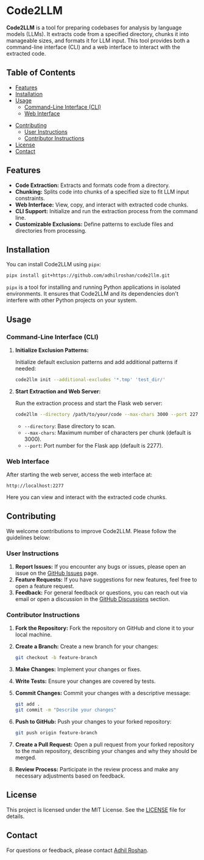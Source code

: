 # Code2LLM

**Code2LLM** is a tool for preparing codebases for analysis by language models (LLMs). It extracts code from a specified directory, chunks it into manageable sizes, and formats it for LLM input. This tool provides both a command-line interface (CLI) and a web interface to interact with the extracted code.

## Table of Contents

- [Features](#features)
- [Installation](#installation)
- [Usage](#usage)
  - [Command-Line Interface (CLI)](#command-line-interface-cli)
  - [Web Interface](#web-interface)
<!-- - [Files and Directories](#files-and-directories) -->
- [Contributing](#contributing)
  - [User Instructions](#user-instructions)
  - [Contributor Instructions](#contributor-instructions)
- [License](#license)
- [Contact](#contact)

## Features

- **Code Extraction:** Extracts and formats code from a directory.
- **Chunking:** Splits code into chunks of a specified size to fit LLM input constraints.
- **Web Interface:** View, copy, and interact with extracted code chunks.
- **CLI Support:** Initialize and run the extraction process from the command line.
- **Customizable Exclusions:** Define patterns to exclude files and directories from processing.

## Installation

You can install Code2LLM using `pipx`:

```bash
pipx install git+https://github.com/adhilroshan/code2llm.git
```

`pipx` is a tool for installing and running Python applications in isolated environments. It ensures that Code2LLM and its dependencies don't interfere with other Python projects on your system.

## Usage

### Command-Line Interface (CLI)

1. **Initialize Exclusion Patterns:**

   Initialize default exclusion patterns and add additional patterns if needed:

   ```bash
   code2llm init --additional-excludes '*.tmp' 'test_dir/'
   ```

2. **Start Extraction and Web Server:**

   Run the extraction process and start the Flask web server:

   ```bash
   code2llm --directory /path/to/your/code --max-chars 3000 --port 2277
   ```

   - `--directory`: Base directory to scan.
   - `--max-chars`: Maximum number of characters per chunk (default is 3000).
   - `--port`: Port number for the Flask app (default is 2277).

### Web Interface

After starting the web server, access the web interface at:

```
http://localhost:2277
```

Here you can view and interact with the extracted code chunks.

<!-- ## Files and Directories

- **`pyproject.toml`**: Project configuration and dependencies.
- **`app.py`**: Flask application and server logic.
- **`code2llm/`**: Package containing initialization and CLI logic.
- **`lib/`**: Library with utilities for code extraction and chunking.
- **`static/`**: Static files (JavaScript and CSS) for the web interface.
- **`templates/`**: HTML templates for the web interface.
- **`tests/`**: Unit tests for the project. -->

## Contributing

We welcome contributions to improve Code2LLM. Please follow the guidelines below:

### User Instructions

1. **Report Issues:** If you encounter any bugs or issues, please open an issue on the [GitHub Issues](https://github.com/adhilroshan/code2llm/issues) page.
2. **Feature Requests:** If you have suggestions for new features, feel free to open a feature request.
3. **Feedback:** For general feedback or questions, you can reach out via email or open a discussion in the [GitHub Discussions](https://github.com/adhilroshan/code2llm/discussions) section.

### Contributor Instructions

1. **Fork the Repository:** Fork the repository on GitHub and clone it to your local machine.
2. **Create a Branch:** Create a new branch for your changes:

   ```bash
   git checkout -b feature-branch
   ```

3. **Make Changes:** Implement your changes or fixes.
4. **Write Tests:** Ensure your changes are covered by tests.
5. **Commit Changes:** Commit your changes with a descriptive message:

   ```bash
   git add .
   git commit -m "Describe your changes"
   ```

6. **Push to GitHub:** Push your changes to your forked repository:

   ```bash
   git push origin feature-branch
   ```

7. **Create a Pull Request:** Open a pull request from your forked repository to the main repository, describing your changes and why they should be merged.

8. **Review Process:** Participate in the review process and make any necessary adjustments based on feedback.

## License

This project is licensed under the MIT License. See the [LICENSE](LICENSE) file for details.

## Contact

For questions or feedback, please contact [Adhil Roshan](mailto:adhilroshann@gmail.com).

